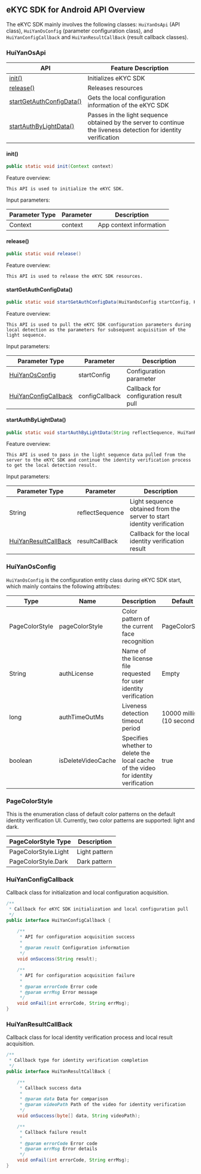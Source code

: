 ## eKYC SDK for Android API Overview

The eKYC SDK mainly involves the following classes: `HuiYanOsApi` (API class), `HuiYanOsConfig` (parameter configuration class), and `HuiYanConfigCallback` and `HuiYanResultCallBack` (result callback classes).

### HuiYanOsApi

| API                                                   | Feature Description                                             |
| ----------------------------------------------------- | ---------------------------------------------------- |
| [init()](#init())                                     | Initializes eKYC SDK                                        |
| [release()](#release())                               | Releases resources                                         |
| [startGetAuthConfigData()](#startGetAuthConfigData()) | Gets the local configuration information of the eKYC SDK                        |
| [startAuthByLightData()](#startAuthByLightData())     | Passes in the light sequence obtained by the server to continue the liveness detection for identity verification  |

#### init()

```java
public static void init(Context context)
```

Feature overview:

	This API is used to initialize the eKYC SDK.

Input parameters:	

| Parameter Type | Parameter | Description        |
| -------- | -------- | --------------- |
| Context  | context  | App context information |



#### release()

```java
public static void release() 
```

Feature overview:

	This API is used to release the eKYC SDK resources.





#### startGetAuthConfigData()

```java
public static void startGetAuthConfigData(HuiYanOsConfig startConfig, HuiYanConfigCallback configCallback) 
```

Feature overview:

	This API is used to pull the eKYC SDK configuration parameters during local detection as the parameters for subsequent acquisition of the light sequence.

Input parameters:

| Parameter Type | Parameter | Description        |
| --------------------------------------------- | -------------- | ------------------ |
| [HuiYanOsConfig](#HuiYanOsConfig)             | startConfig    | Configuration parameter         |
| [HuiYanConfigCallback](#HuiYanConfigCallback) | configCallback | Callback for configuration result pull |



#### startAuthByLightData()

```java
public static void startAuthByLightData(String reflectSequence, HuiYanResultCallBack resultCallBack) 
```

Feature overview:

	This API is used to pass in the light sequence data pulled from the server to the eKYC SDK and continue the identity verification process to get the local detection result.

Input parameters:

| Parameter Type | Parameter | Description        |
| --------------------------------------------- | --------------- | ------------------------------------ |
| String                                        | reflectSequence | Light sequence obtained from the server to start identity verification |
| [HuiYanResultCallBack](#HuiYanResultCallBack) | resultCallBack  | Callback for the local identity verification result                   |



### HuiYanOsConfig

`HuiYanOsConfig` is the configuration entity class during eKYC SDK start, which mainly contains the following attributes:

| Type           | Name               | Description                                 | Default Value               |
| -------------- | ------------------ | ------------------------------------ | -------------------- |
| PageColorStyle | pageColorStyle     | Color pattern of the current face recognition                | PageColorStyle.Light |
| String         | authLicense        | Name of the license file requested for user identity verification | Empty                   |
| long                          | authTimeOutMs      | Liveness detection timeout period               | 10000 milliseconds (10 seconds) |
| boolean        | isDeleteVideoCache | Specifies whether to delete the local cache of the video for identity verification           | true                 |



### PageColorStyle

This is the enumeration class of default color patterns on the default identity verification UI. Currently, two color patterns are supported: light and dark.

| PageColorStyle Type   | Description       |
| -------------------- | ---------- |
| PageColorStyle.Light | Light pattern |
| PageColorStyle.Dark  | Dark pattern |



### HuiYanConfigCallback

Callback class for initialization and local configuration acquisition.

```java
/**
 * Callback for eKYC SDK initialization and local configuration pull
 */
public interface HuiYanConfigCallback {

    /**
     * API for configuration acquisition success
     *
     * @param result Configuration information
     */
    void onSuccess(String result);

    /**
     * API for configuration acquisition failure
     *
     * @param errorCode Error code
     * @param errMsg Error message
     */
    void onFail(int errorCode, String errMsg);
}
```



### HuiYanResultCallBack

Callback class for local identity verification process and local result acquisition.

```java
/**
 * Callback type for identity verification completion
 */
public interface HuiYanResultCallBack {

    /**
     * Callback success data
     *
     * @param data Data for comparison
     * @param videoPath Path of the video for identity verification
     */
    void onSuccess(byte[] data, String videoPath);

    /**
     * Callback failure result
     *
     * @param errorCode Error code
     * @param errMsg Error details
     */
    void onFail(int errorCode, String errMsg);
}
```

